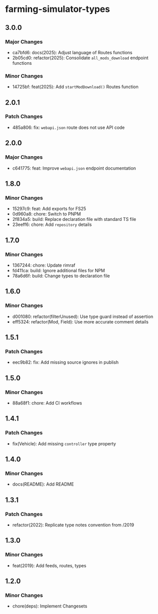 # farming-simulator-types

## 3.0.0

### Major Changes

- ca7bfd6: docs(2025): Adjust language of Routes functions
- 2b05cd0: refactor(2025): Consolidate `all_mods_download` endpoint functions

### Minor Changes

- 14725bf: feat(2025): Add `startModDownload()` Routes function

## 2.0.1

### Patch Changes

- 485a806: fix: `webapi.json` route does not use API code

## 2.0.0

### Major Changes

- c641775: feat: Improve `webapi.json` endpoint documentation

## 1.8.0

### Minor Changes

- 15297c9: feat: Add exports for FS25
- 0d960a8: chore: Switch to PNPM
- 2f834a5: build: Replace declaration file with standard TS file
- 23eeff6: chore: Add `repository` details

## 1.7.0

### Minor Changes

- 1367244: chore: Update rimraf
- fd411ca: build: Ignore additional files for NPM
- 78a6d6f: build: Change types to declaration file

## 1.6.0

### Minor Changes

- d001080: refactor(filterUnused): Use type guard instead of assertion
- eff5324: refactor(Mod, Field): Use more accurate comment details

## 1.5.1

### Patch Changes

- eec9b82: fix: Add missing source ignores in publish

## 1.5.0

### Minor Changes

- 88a68f1: chore: Add CI workflows

## 1.4.1

### Patch Changes

- fix(Vehicle): Add missing `controller` type property

## 1.4.0

### Minor Changes

- docs(README): Add README

## 1.3.1

### Patch Changes

- refactor(2022): Replicate type notes convention from /2019

## 1.3.0

### Minor Changes

- feat(2019): Add feeds, routes, types

## 1.2.0

### Minor Changes

- chore(deps): Implement Changesets

